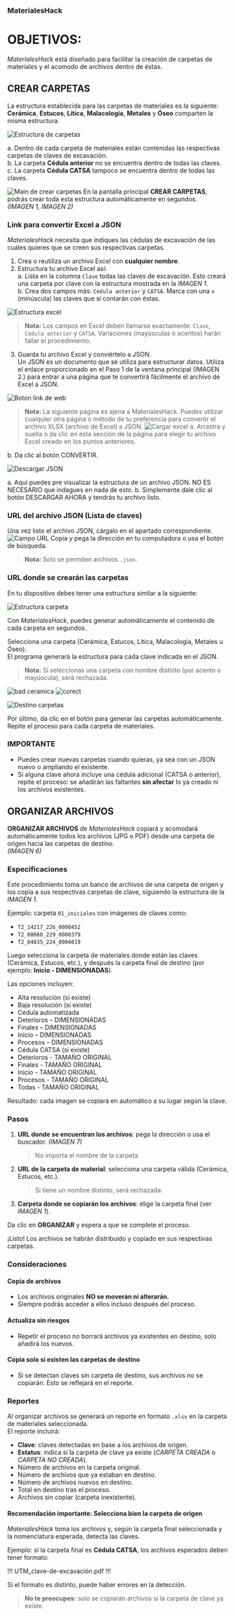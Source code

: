 ###                        MaterialesHack

# OBJETIVOS:
*MaterialesHack* está diseñado para facilitar la creación de carpetas de materiales y el acomodo de archivos dentro de éstas.


## CREAR CARPETAS

La estructura establecida para las carpetas de materiales es la siguiente: **Cerámica**, **Estucos**, **Lítica**, **Malacología**, **Metales** y **Óseo** comparten la misma estructura.

![Estructura de carpetas](img/Picture1.png)

a. Dentro de cada carpeta de materiales están contenidas las respectivas carpetas de claves de excavación.  
b. La carpeta **Cédula anterior** no se encuentra dentro de todas las claves.  
c. La carpeta **Cédula CATSA** tampoco se encuentra dentro de todas las claves.

![Main de crear carpetas](img/Picture2.png)
En la pantalla principal **CREAR CARPETAS**, podrás crear toda esta estructura automáticamente en segundos.  
*(IMAGEN 1, IMAGEN 2)*

### Link para convertir Excel a JSON

*MaterialesHack* necesita que indiques las cédulas de excavación de las cuáles quieres que se creen sus respectivas carpetas.

1. Crea o reutiliza un archivo Excel con **cualquier nombre**.
2. Estructura tu archivo Excel así:  
   a. Lista en la columna `Clave` todas las claves de excavación. Esto creará una carpeta por clave con la estructura mostrada en la *IMAGEN 1*.  
   b. Crea dos campos más: `Cédula anterior` y `CATSA`. Marca con una `x` (minúscula) las claves que sí contarán con éstas.  

![Estructura excel](img/Picture4.png)
   > **Nota:** Los campos en Excel deben llamarse exactamente: `Clave`, `Cédula anterior` y `CATSA`. Variaciones (mayúsculas o acentos) harán fallar el procedimiento.

3. Guarda tu archivo Excel y conviértelo a JSON.  
   Un JSON es un documento que se utiliza para estructurar datos. Utiliza el enlace proporcionado en el Paso 1 de la ventana principal (IMAGEN 2.) para entrar a una página que te convertirá fácilmente el archivo de Excel a JSON.

![Boton link de web](img/Picture5.png)
   > **Nota:** La siguiente página es ajena a MaterialesHack. Puedes utilizar cualquier otra página o método de tu preferencia para convertir el archivo XLSX (archivo de Excel) a JSON. 
![Cargar excel](img/Picture6.png)
a.	Arrastra y suelta o da clic en esta sección de la página para elegir tu archivo Excel creado en los puntos anteriores.

b.	Da clic al botón CONVERTIR. 

![Descargar JSON](img/Picture7.png)

a.	Aquí puedes pre visualizar la estructura de un archivo JSON. NO ES NECESARIO que indagues en nada de esto.
b.	Simplemente dale clic al botón DESCARGAR AHORA y tendrás tu archivo listo.

### URL del archivo JSON (Lista de claves)

Una vez listo el archivo JSON, cárgalo en el apartado correspondiente. 
![Campo URL](img/Picture8.png) 
Copia y pega la dirección en tu computadora o usa el botón de búsqueda.  

> **Nota:** Solo se permiten archivos `.json`.

### URL donde se crearán las carpetas

En tu dispositivo debes tener una estructura similar a la siguiente: 

![Estructura carpeta](img/Picture10.png) 
 
Con *MaterialesHack*, puedes generar automáticamente el contenido de cada carpeta en segundos.

Selecciona una carpeta (Cerámica, Estucos, Lítica, Malacología, Metales u Óseo).  
El programa generará la estructura para cada clave indicada en el JSON.  

> **Nota:** Si seleccionas una carpeta con nombre distinto (por acento o mayúscula), será rechazada.

![bad](img/Picture11.png) ceramica         ![corect](img/Picture12.png) 

![Destino carpetas](img/Picture13.png)    

Por último, da clic en el botón para generar las carpetas automáticamente.  
Repite el proceso para cada carpeta de materiales.  

### IMPORTANTE

- Puedes crear nuevas carpetas cuando quieras, ya sea con un JSON nuevo o ampliando el existente.  
- Si alguna clave ahora incluye una cédula adicional (CATSA o anterior), repite el proceso: se añadirán las faltantes **sin afectar** lo ya creado ni los archivos existentes.

## ORGANIZAR ARCHIVOS

**ORGANIZAR ARCHIVOS** de *MaterialesHack* copiará y acomodará automáticamente todos los archivos (JPG o PDF) desde una carpeta de origen hacia las carpetas de destino.  
*(IMAGEN 6)*

### Especificaciones

Este procedimiento toma un banco de archivos de una carpeta de origen y los copia a sus respectivas carpetas de clave, siguiendo la estructura de la *IMAGEN 1*.

Ejemplo: carpeta `01_iniciales` con imágenes de claves como:

- `T2_14217_226_0000452`  
- `T2_00060_229_0000379`  
- `T2_04035_224_0004019`

Luego selecciona la carpeta de materiales donde están las claves (Cerámica, Estucos, etc.), y después la carpeta final de destino (por ejemplo: **Inicio - DIMENSIONADAS**).  

Las opciones incluyen:  

- Alta resolución (si existe)  
- Baja resolución (si existe)  
- Cédula automatizada  
- Deterioros – DIMENSIONADAS  
- Finales – DIMENSIONADAS  
- Inicio – DIMENSIONADAS  
- Procesos – DIMENSIONADAS  
- Cédula CATSA (si existe)  
- Deterioros - TAMAÑO ORIGINAL  
- Finales - TAMAÑO ORIGINAL  
- Inicio - TAMAÑO ORIGINAL  
- Procesos - TAMAÑO ORIGINAL  
- Todas - TAMAÑO ORIGINAL  

Resultado: cada imagen se copiará en automático a su lugar según la clave.  

### Pasos

1. **URL donde se encuentran los archivos**: pega la dirección o usa el buscador. *(IMAGEN 7)*  
   > No importa el nombre de la carpeta.  
2. **URL de la carpeta de material**: selecciona una carpeta válida (Cerámica, Estucos, etc.).  
   > Si tiene un nombre distinto, será rechazada.  
3. **Carpeta donde se copiarán los archivos**: elige la carpeta final (ver *IMAGEN 1*).  

Da clic en **ORGANIZAR** y espera a que se complete el proceso.  

¡Listo! Los archivos se habrán distribuido y copiado en sus respectivas carpetas.  

### Consideraciones

#### Copia de archivos
- Los archivos originales **NO se moverán ni alterarán**.  
- Siempre podrás acceder a ellos incluso después del proceso.

#### Actualiza sin riesgos
- Repetir el proceso no borrará archivos ya existentes en destino, solo añadirá los nuevos.

#### Copia solo si existen las carpetas de destino
- Si se detectan claves sin carpeta de destino, sus archivos no se copiarán. Esto se reflejará en el reporte.

### Reportes

Al organizar archivos se generará un reporte en formato `.xlsx` en la carpeta de materiales seleccionada.  
El reporte incluirá:

- **Clave**: claves detectadas en base a los archivos de origen.  
- **Estatus**: indica si la carpeta de clave ya existe (*CARPETA CREADA* o *CARPETA NO CREADA*).  
- Número de archivos en la carpeta original.  
- Número de archivos que ya estaban en destino.  
- Número de archivos nuevos en destino.  
- Total en destino tras el proceso.  
- Archivos sin copiar (carpeta inexistente).  

#### Recomendación importante: Selecciona bien la carpeta de origen

*MaterialesHack* toma los archivos y, según la carpeta final seleccionada y la nomenclatura esperada, detecta las claves.  

Ejemplo: si la carpeta final es **Cédula CATSA**, los archivos esperados deben tener formato:  

!!!
UTM_clave-de-excavación.pdf
!!!

Si el formato es distinto, puede haber errores en la detección.  

> **No te preocupes:** solo se copiarán archivos si la carpeta de clave ya existe.  
